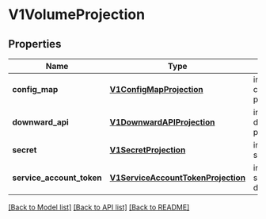 # V1VolumeProjection

## Properties
Name | Type | Description | Notes
------------ | ------------- | ------------- | -------------
**config_map** | [**V1ConfigMapProjection**](V1ConfigMapProjection.md) | information about the configMap data to project | [optional] 
**downward_api** | [**V1DownwardAPIProjection**](V1DownwardAPIProjection.md) | information about the downwardAPI data to project | [optional] 
**secret** | [**V1SecretProjection**](V1SecretProjection.md) | information about the secret data to project | [optional] 
**service_account_token** | [**V1ServiceAccountTokenProjection**](V1ServiceAccountTokenProjection.md) | information about the serviceAccountToken data to project | [optional] 

[[Back to Model list]](../README.md#documentation-for-models) [[Back to API list]](../README.md#documentation-for-api-endpoints) [[Back to README]](../README.md)


